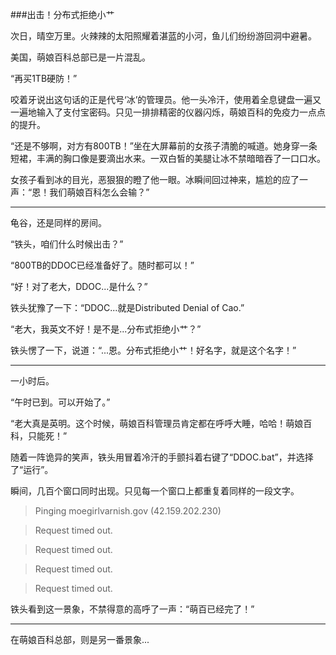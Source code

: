 ###出击！分布式拒绝小艹

次日，晴空万里。火辣辣的太阳照耀着湛蓝的小河，鱼儿们纷纷游回洞中避暑。

美国，萌娘百科总部已是一片混乱。

“再买1TB硬防！”

咬着牙说出这句话的正是代号‘冰’的管理员。他一头冷汗，使用着全息键盘一遍又一遍地输入了支付宝密码。只见一排排精密的仪器闪烁，萌娘百科的免疫力一点点的提升。

“还是不够啊，对方有800TB！”坐在大屏幕前的女孩子清脆的喊道。她身穿一条短裙，丰满的胸口像是要滴出水来。一双白皙的美腿让冰不禁暗暗吞了一口口水。

女孩子看到冰的目光，恶狠狠的瞪了他一眼。冰瞬间回过神来，尴尬的应了一声：“恩！我们萌娘百科怎么会输？”

***

龟谷，还是同样的房间。

“铁头，咱们什么时候出击？”

“800TB的DDOC已经准备好了。随时都可以！”

“好！对了老大，DDOC...是什么？”

铁头犹豫了一下：“DDOC...就是Distributed Denial of Cao.”

“老大，我英文不好！是不是...分布式拒绝小艹？”

铁头愣了一下，说道：“...恩。分布式拒绝小艹！好名字，就是这个名字！”

***

一小时后。

“午时已到。可以开始了。”

“老大真是英明。这个时候，萌娘百科管理员肯定都在呼呼大睡，哈哈！萌娘百科，只能死！”

随着一阵诡异的笑声，铁头用冒着冷汗的手颤抖着右键了“DDOC.bat”，并选择了“运行”。

瞬间，几百个窗口同时出现。只见每一个窗口上都重复着同样的一段文字。

> Pinging moegirlvarnish.gov (42.159.202.230)

> Request timed out.

> Request timed out.

> Request timed out.

> Request timed out.

铁头看到这一景象，不禁得意的高呼了一声：“萌百已经完了！”

***

在萌娘百科总部，则是另一番景象...
